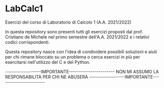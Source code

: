 # LabCalc1
Esercizi del corso di Laboratorio di Calcolo 1 (A.A. 2021/2022)

In questa repository sono presenti tutti gli esercizi proposti dal prof. Cristiano de Michele nel primo semestre dell'A.A. 2021/2022 e i relativi codici corrispondenti.

Questa repository nasce con l'idea di condividere possibili soluzioni e aiuti per chi rimane bloccato su un problema o cerca esercizi in più per esercitarsi nell'utilizzo del C e del Python. 

------------------IMPORTANTE-----------------------
NON MI ASSUMO LA RESPONSABILITÀ PER CHI NE ABUSERÀ
------------------IMPORTANTE-----------------------
